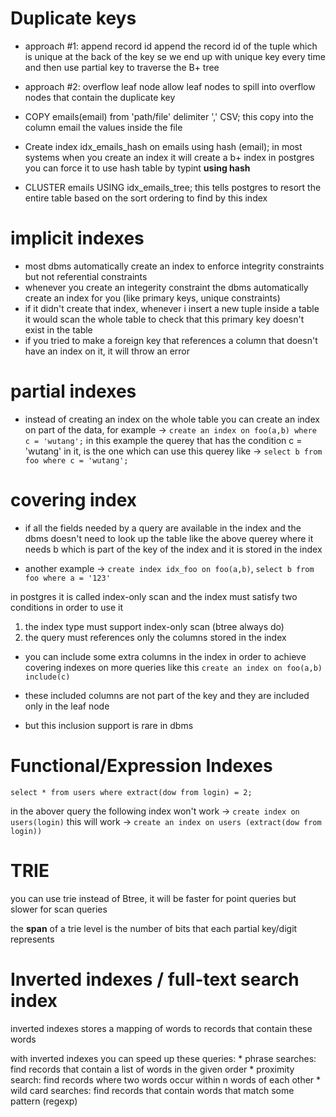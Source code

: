 # Duplicate keys

* approach #1: append record id 
  append the record id of the tuple which is unique at the back of the key 
  se we end up with unique key every time and then use partial key to traverse the B+ tree
* approach #2: overflow leaf node 
  allow leaf nodes to spill into overflow nodes that contain the duplicate key


* COPY emails(email) from 'path/file' delimiter ',' CSV;
  this copy into the column email the values inside the file 


* Create index idx_emails_hash on emails using hash (email); 
  in most systems when you create an index it will create a b+ index 
  in postgres you can force it to use hash table by typint **using hash**
  
  
* CLUSTER emails USING idx_emails_tree; 
  this tells postgres to resort the entire table based on the sort ordering to find by this index

# implicit indexes
* most dbms automatically create an index to enforce integrity constraints but not referential constraints
* whenever you create an integerity constraint the dbms automatically create an index for you (like primary keys, unique constraints)
* if it didn't create that index, whenever i insert a new tuple inside a table it would scan the whole table to check that
  this primary key doesn't exist in the table
* if you tried to make a foreign key that references a column that doesn't have an index on it, it will throw an error  

# partial indexes

* instead of creating an index on the whole table you can create an index on part of the data, 
  for example -> `create an index on foo(a,b) where c = 'wutang';` 
  in this example the querey that has the condition c = 'wutang' in it, is the one which can use this querey
  like -> `select b from foo where c = 'wutang';`
  
# covering index

* if all the fields needed by a query are available in the index and the dbms doesn't need to look up the table 
  like the above querey where it needs b which is part of the key of the index and it is stored in the index

* another example -> `create index idx_foo on foo(a,b)`, `select b from foo where a = '123'`

in postgres it is called index-only scan and the index must satisfy two conditions in order to use it
1. the index type must support index-only scan (btree always do)
2. the query must references only the columns stored in the index 
   
* you can include some extra columns in the index in order to achieve covering indexes on more queries like this 
  `create an index on foo(a,b) include(c)`

* these included columns are not part of the key and they are included only in the leaf node
* but this inclusion support is rare in dbms

# Functional/Expression Indexes

`select * from users where extract(dow from login) = 2;` 

in the abover query the following index won't work -> `create index on users(login)`
this will work -> `create an index on users (extract(dow from login))` 


# TRIE

you can use trie instead of Btree,
it will be faster for point queries but slower for scan queries

the **span** of a trie level is the number of bits that each partial key/digit represents

# Inverted indexes / full-text search index 

inverted indexes stores a mapping of words to records that contain these words

with inverted indexes you can speed up these queries:
    * phrase searches: find records that contain a list of words in the given order
    * proximity search: find records where two words occur within n words of each other 
    * wild card searches: find records that contain words that match some pattern (regexp)
